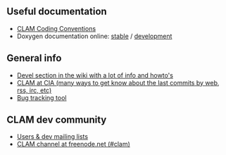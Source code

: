 Useful documentation
--------------------

-   [CLAM Coding Conventions](http://clam.iua.upf.edu/doc/ReleaseDocumentation-html/page0017.html#h000191)
-   Doxygen documentation online: [stable](http://clam.iua.upf.edu/doc/CLAM-doxygen/) / [development](http://clam.iua.upf.edu/doc/CLAM-devel-doxygen/)

General info
------------

-   [Devel section in the wiki with a lot of info and howto's](http://iua-share.upf.edu/wikis/clam/index.php?title=Devel)
-   [CLAM at CIA (many ways to get know about the last commits by web, rss, irc, etc)](http://cia.vc/stats/project/clam)
-   [Bug tracking tool](http://clam.iua.upf.edu/bugreporting.html)

CLAM dev community
------------------

-   [Users & dev mailing lists](http://http://clam.iua.upf.edu/mailinglist.html)
-   [CLAM channel at freenode.net (\#clam)](http://freenode.net/)

